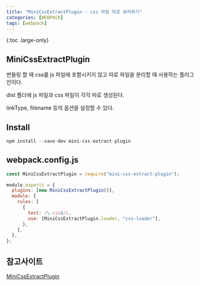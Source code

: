 ```yaml
---
title: "MiniCssExtractPlugin - css 파일 따로 분리하기"
categories: [WEBPACK]
tags: [webpack]
---
```


{:toc .large-only}

## MiniCssExtractPlugin

번들링 할 때 css를 js 파일에 포함시키지 않고 따로 파일을 분리할 때 사용하는 플러그인이다.

dist 폴더에 js 파일과 css 파일이 각각 따로 생성된다.

linkType, filename 등의 옵션을 설정할 수 있다.

## Install

```js
npm install --save-dev mini-css-extract-plugin
```

## webpack.config.js

```js
const MiniCssExtractPlugin = require("mini-css-extract-plugin");

module.exports = {
  plugins: [new MiniCssExtractPlugin()],
  module: {
    rules: [
      {
        test: /\.css$/i,
        use: [MiniCssExtractPlugin.loader, "css-loader"],
      },
    ],
  },
};
```

## 참고사이트

[MiniCssExtractPlugin](https://webpack.js.org/plugins/mini-css-extract-plugin/)
